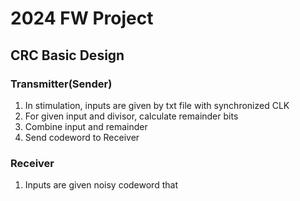 # 2024 FW Project
## CRC Basic Design
### Transmitter(Sender)
1. In stimulation, inputs are given by txt file with synchronized CLK
2. For given input and divisor, calculate remainder bits
3. Combine input and remainder
4. Send codeword to Receiver
### Receiver
1. Inputs are given noisy codeword that 
